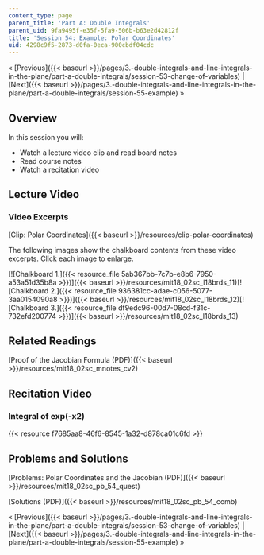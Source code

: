 ```yaml
---
content_type: page
parent_title: 'Part A: Double Integrals'
parent_uid: 9fa9495f-e35f-5fa9-506b-b63e2d42812f
title: 'Session 54: Example: Polar Coordinates'
uid: 4298c9f5-2873-d0fa-0eca-900cbdf04cdc
---
```


« [Previous]({{< baseurl >}}/pages/3.-double-integrals-and-line-integrals-in-the-plane/part-a-double-integrals/session-53-change-of-variables) | [Next]({{< baseurl >}}/pages/3.-double-integrals-and-line-integrals-in-the-plane/part-a-double-integrals/session-55-example) »

Overview
--------

In this session you will:

*   Watch a lecture video clip and read board notes
*   Read course notes
*   Watch a recitation video

Lecture Video
-------------

### Video Excerpts

[Clip: Polar Coordinates]({{< baseurl >}}/resources/clip-polar-coordinates)

The following images show the chalkboard contents from these video excerpts. Click each image to enlarge.

[![Chalkboard 1.]({{< resource_file 5ab367bb-7c7b-e8b6-7950-a53a51d35b8a >}})]({{< baseurl >}}/resources/mit18_02sc_l18brds_11)[![Chalkboard 2.]({{< resource_file 936381cc-adae-c056-5077-3aa0154090a8 >}})]({{< baseurl >}}/resources/mit18_02sc_l18brds_12)[![Chalkboard 3.]({{< resource_file df9edc96-00d7-08cd-f31c-732efd200774 >}})]({{< baseurl >}}/resources/mit18_02sc_l18brds_13)

Related Readings
----------------

[Proof of the Jacobian Formula (PDF)]({{< baseurl >}}/resources/mit18_02sc_mnotes_cv2)

Recitation Video
----------------

### Integral of exp(-x2)

{{< resource f7685aa8-46f6-8545-1a32-d878ca01c6fd >}}

Problems and Solutions
----------------------

[Problems: Polar Coordinates and the Jacobian (PDF)]({{< baseurl >}}/resources/mit18_02sc_pb_54_quest)

[Solutions (PDF)]({{< baseurl >}}/resources/mit18_02sc_pb_54_comb)

« [Previous]({{< baseurl >}}/pages/3.-double-integrals-and-line-integrals-in-the-plane/part-a-double-integrals/session-53-change-of-variables) | [Next]({{< baseurl >}}/pages/3.-double-integrals-and-line-integrals-in-the-plane/part-a-double-integrals/session-55-example) »